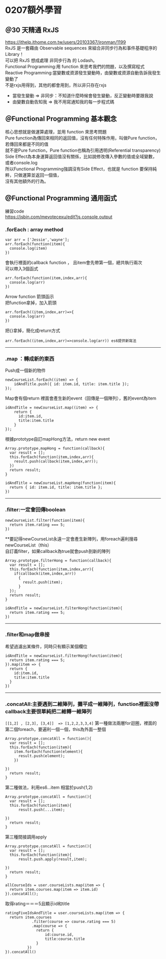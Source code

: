 # 0207額外學習
## ＠30 天精通 RxJS<br/>
https://ithelp.ithome.com.tw/users/20103367/ironman/1199<br/>
RxJS 是一套藉由 Observable sequences 來組合非同步行為和事件基礎程序的 Library！<br/>
可以把 RxJS 想成處理 非同步行為 的 Lodash。<br/>
Functional Programming:用 function 來思考我們的問題，以及撰寫程式<br/>
Reactive Programming:當變數或資源發生變動時，由變數或資源自動告訴我發生變動了<br/>
不是rxjs用得到，其他的都會用到，所以非只存在rxjs<br/>

* 當發生變動 => 非同步：不知道什麼時候會發生變動，反正變動時要跟我說<br/>
* 由變數自動告知我 => 我不用寫通知我的每一步程式碼<br/>
## ＠Functional Programming 基本觀念<br/>
核心思想就是做運算處理，並用 function 來思考問題<br/>
Pure function為傳回來相同的返回值，沒有任何特殊作用，叫做Pure function，若傳回來都是不同的值<br/>
就不是Pure function，Pure function也稱為引用透明(Referential transparency)<br/>
Side Effect為本身運算返回值沒有關係，比如說修改傳入參數的值或全域變數，或者console.log<br/>
所以Functional Programming強調沒有Side Effect，也就是 function 要保持純粹，只做運算並返回一個值，<br/>
沒有其他額外的行為。<br/>


## @Functional Programming 通用函式
練習code<br/>
https://jsbin.com/mevotecexu/edit?js,console,output<br/>
### .forEach : array method
```
var arr = ['Jessie','wayne'];
arr.forEach(function(item){
  console.log(item)
})
```
會執行裡面的callback function ， 且item會先帶第一個，總共執行兩次<br/>
可以帶入3個函式<br/>
```
arr.forEach(function(item,index,arr){
  console.log(arr)
})
```
Arrow function 箭頭函示<br/>
把function拿掉，加入箭頭<br/>
```
arr.forEach((item,index,arr)=>{
  console.log(arr)
})
```
把{}拿掉，簡化成return方式
```
arr.forEach((item,index,arr)=>console.log(arr)) es6提供新寫法
```
********************************************************************
### .map ：轉成新的東西<br/>
Push成一個新的物件<br/>
```
newCourseList.forEach((item) => {
	idAndTitle.push({ id: item.id, title: item.title });
});
```
Map會有個return 裡面會產生新的event（回傳是一個陣列），舊的event為item
```
idAndTitle = newCourseList.map((item) => {
	return {
      id:item.id,
      title:item.title
    }
});
```
根據prototype自訂mapHong方法，return new event
```
Array.prototype.mapHong = function(callback){
  var result = [];
  this.forEach(function(item,index,arr){
    result.push(callback(item,index,arr));
  })
  return result;
}

idAndTitle = newCourseList.mapHong(function(item){
  return { id: item.id, title: item.title };
})
```
********************************************************************
### .filter:一定會回傳boolean
```
newCourseList.filter(function(item){
  return item.rating === 5;
})
```
**要記得newCourseList永遠一定會產生新陣列，用foreach遍利搜尋newCourseList（this）<br/>
自訂義filter，如果callback為true就會push到新的陣列<br/>
```
Array.prototype.filterHong = function(callback){
  var result = [];
  this.forEach(function(item,index,arr){
    if(callback(item,index,arr))
      {
        result.push(item);
      }
  });
  return result;
}

idAndTitle = newCourseList.filterHong(function(item){
  return item.rating === 5;
})
```
********************************************************************
### .filter和map做串接<br/>
希望過濾出某條件，同時只有顯示某個欄位<br/>
```
idAndTitle = newCourseList.filterHong(function(item){
  return item.rating === 5;
}).map(item => {
  return {
    id:item.id,
    title:item.title
  }
})
```
********************************************************************
### .concatAll:主要遇到二維陣列，攤平成一維陣列，function裡面沒帶callback主要很單純把二維轉一維陣列
```[[1,2] , [2,3], [3,4]]  => [1,2,2,3,3,4]```
第一種做法兩層for迴圈，裡面的第二個foreach，要遍利一個一個，this為外面一整個
```
Array.prototype.concatAll = function(){
  var result = [];
  this.forEach(function(item){
    item.forEach(function(element){
      result.push(element);
    })
    
})
  return result;
}
```
第二種做法，利用es6...item 相當於push(1,2)
```
Array.prototype.concatAll = function(){
  var result = [];
  this.forEach(function(item){
      result.push(...item);
    
})
  return result;
}
```
第三種間接調用apply
```
Array.prototype.concatAll = function(){
  var result = [];
  this.forEach(function(item){
      result.push.apply(result,item);
    
})
  return result;
}

allCourseIds = user.courseLists.map(item => {
  return item.courses.map(item => item.id)
}).concatAll();
```
取得rating＝＝＝5且顯示id和title
```
ratingFiveIdsAndTitle = user.courseLists.map(item => {
  return item.courses
            .filter(course => course.rating === 5)
            .map(course => {
              return {
                  id:course.id,
                  title:course.title
              }
          })
}).concatAll()
```
